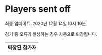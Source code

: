 # Players sent off
최종 업데이트: 2020년 12월 14일 10시 10분


경기 중 오류가 발생하는 경우 자동으로 퇴장됩니다.


| 퇴장된 참가자 |
|:---:|